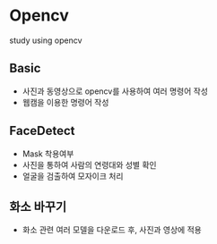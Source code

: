 # Opencv 
study using opencv 

## Basic
- 사진과 동영상으로 opencv를 사용하여 여러 명령어 작성
- 웹캠을 이용한 명령어 작성
 
## FaceDetect
- Mask 착용여부
- 사진을 통하여 사람의 연령대와 성별 확인 
- 얼굴을 검출하여 모자이크 처리

## 화소 바꾸기
- 화소 관련 여러 모델을 다운로드 후, 사진과 영상에 적용
